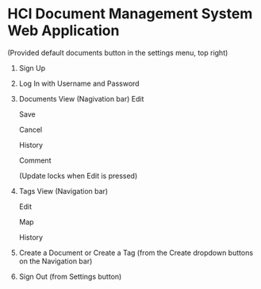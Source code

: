 # HCI Document Management System Web Application
(Provided default documents button in the settings menu, top right)

1. Sign Up
2. Log In with Username and Password
3. Documents View (Nagivation bar)
    Edit
    
    Save
      
    Cancel
       
    History
    
    Comment

    (Update locks when Edit is pressed)
4. Tags View (Navigation bar)

    Edit
    
    Map
    
    History
    
5. Create a Document or Create a Tag (from the Create dropdown buttons on the Navigation bar)
6. Sign Out (from Settings button)
